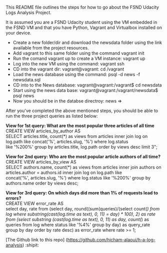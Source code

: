 This README file outlines the steps for how to go about the FSND Udacity Logs Analysis Project.

It is assumed you are a FSND Udacity student using the VM embedded in the FSND VM and that you have Python, Vagrant and Virtualbox installed on your device.  
* Create a new folder/dir and download the newsdata folder using the link available from the project resources.
* Add vagrant to this same folder using the command vagrant init
* Run the comand vagrant up to create a VM instance: vagrant up
* Log into the new VM using the command: vagrant ssh
* CD into the vagrant dir: vagrant@vagrant: cd /vagrant
* Load the news database using the command: psql -d news -f newsdata.sql
* CD into to the News database: vagrant@vagrant:/vagrant$ cd newsdata
* Start using the news data base: vagrant@vagrant:/vagrant/newsdata$ psql news
* Now you should be in the databse directroy: news =>

After you've completed the above mentioned steps, you should be able to run the three project queries as listed below:

**View for 1st query: What are the most popular three articles of all time**  
CREATE VIEW articles_by_author AS  
SELECT articles.title, count(\*) as views from articles inner join log on log.path like concat('%', articles.slug, '%') where log.status  
like '%200%' group by articles.title, log.path order by views desc limit 3";

**View for 2nd query: Who are the most popular article authors of all time?**  
CREATE VIEW articles_by_view AS  
SELECT authors.name, count(\*) as views from articles inner join authors on articles.author = authors.id inner join log on log.path like   
concat('%', articles.slug, '%') where log.status like '%200%' group by authors.name order by views desc;

**View for 3rd query: On which days did more than 1% of requests lead to errors?**  
CREATE VIEW error_rate AS  
select day, rate from (select day, round((sum(queries)/(select count(*) from log where substring(cast(log.time as text), 0, 11) = day) * 100), 2) as rate from (select substring (cast(log.time as text), 0, 11) as day, count(*) as queries from log where status like '%4%' group by day) as query_rate  group by day order by rate desc) as error_rate where rate >= 1;


[The Github link to this repo] (https://github.com/hicham-alaoui/h-a-log-analysis) :shipit:
